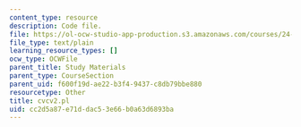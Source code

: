 ```yaml
---
content_type: resource
description: Code file.
file: https://ol-ocw-studio-app-production.s3.amazonaws.com/courses/24-964-topics-in-phonology-fall-2004/cc2d5a87e71ddac53e66b0a63d6893ba_cvcv2.pl
file_type: text/plain
learning_resource_types: []
ocw_type: OCWFile
parent_title: Study Materials
parent_type: CourseSection
parent_uid: f600f19d-ae22-b3f4-9437-c8db79bbe880
resourcetype: Other
title: cvcv2.pl
uid: cc2d5a87-e71d-dac5-3e66-b0a63d6893ba
---
```

